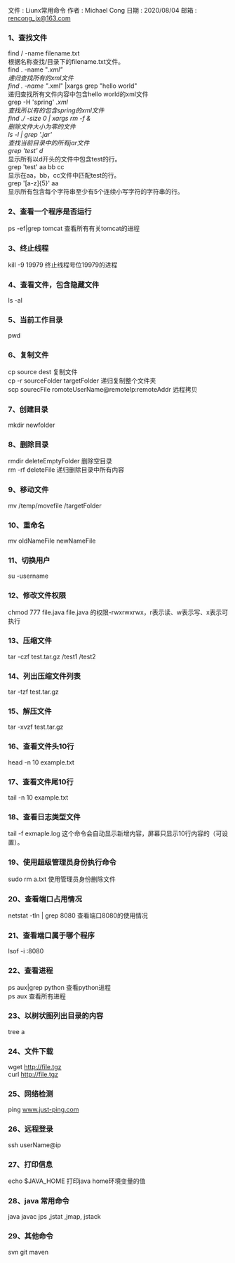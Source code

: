 文件  : Liunx常用命令
作者  : Michael Cong
日期  : 2020/08/04
邮箱  : rencong_jx@163.com
### 1、查找文件
find / -name filename.txt   
根据名称查找/目录下的filename.txt文件。  
find . -name "*.xml"  
递归查找所有的xml文件  
find . -name "*.xml" |xargs grep "hello world"   
递归查找所有文件内容中包含hello world的xml文件  
grep -H 'spring' *.xml   
查找所以有的包含spring的xml文件  
find ./ -size 0 | xargs rm -f &   
删除文件大小为零的文件  
ls -l | grep '.jar'   
查找当前目录中的所有jar文件  
grep 'test' d*   
显示所有以d开头的文件中包含test的行。  
grep 'test' aa bb cc  
显示在aa，bb，cc文件中匹配test的行。  
grep '[a-z]\{5\}' aa   
显示所有包含每个字符串至少有5个连续小写字符的字符串的行。  
### 2、查看一个程序是否运行
ps -ef|grep tomcat 查看所有有关tomcat的进程  
### 3、终止线程
kill -9 19979 终止线程号位19979的进程  
### 4、查看文件，包含隐藏文件
ls -al
### 5、当前工作目录
pwd
### 6、复制文件
cp source dest 复制文件  
cp -r sourceFolder targetFolder 递归复制整个文件夹  
scp sourecFile   romoteUserName@remoteIp:remoteAddr 远程拷贝  
### 7、创建目录
mkdir newfolder
### 8、删除目录
rmdir deleteEmptyFolder 删除空目录  
rm -rf deleteFile 递归删除目录中所有内容
### 9、移动文件
mv /temp/movefile /targetFolder
### 10、重命名
mv oldNameFile newNameFile
### 11、切换用户
su -username
### 12、修改文件权限
chmod 777 file.java file.java 的权限-rwxrwxrwx，r表示读、w表示写、x表示可执行
### 13、压缩文件
tar -czf test.tar.gz /test1 /test2
### 14、列出压缩文件列表
tar -tzf test.tar.gz
### 15、解压文件
tar -xvzf test.tar.gz
### 16、查看文件头10行
head -n 10 example.txt
### 17、查看文件尾10行
tail -n 10 example.txt
### 18、查看日志类型文件
tail -f exmaple.log 这个命令会自动显示新增内容，屏幕只显示10行内容的（可设置）。
### 19、使用超级管理员身份执行命令
sudo rm a.txt 使用管理员身份删除文件
### 20、查看端口占用情况
netstat -tln | grep 8080 查看端口8080的使用情况
### 21、查看端口属于哪个程序
lsof -i :8080
### 22、查看进程
ps aux|grep python 查看python进程  
ps aux 查看所有进程
### 23、以树状图列出目录的内容
tree a
### 24、文件下载
wget http://file.tgz  
curl http://file.tgz  
### 25、网络检测
ping www.just-ping.com  
### 26、远程登录
ssh userName@ip
### 27、打印信息
echo $JAVA_HOME 打印java home环境变量的值
### 28、java 常用命令
java javac jps ,jstat ,jmap, jstack
### 29、其他命令
svn git maven
